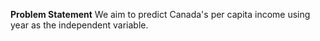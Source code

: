 **Problem Statement**
We aim to predict Canada's per capita income using year as the independent variable.
